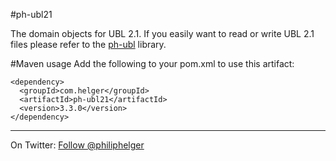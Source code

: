 #ph-ubl21

The domain objects for UBL 2.1.
If you easily want to read or write UBL 2.1 files please refer to the [ph-ubl](https://github.com/phax/ph-ubl) library.

#Maven usage
Add the following to your pom.xml to use this artifact:
```
<dependency>
  <groupId>com.helger</groupId>
  <artifactId>ph-ubl21</artifactId>
  <version>3.3.0</version>
</dependency>
```

---

On Twitter: <a href="https://twitter.com/philiphelger">Follow @philiphelger</a>
